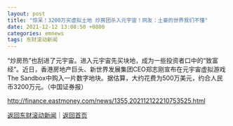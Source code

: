 ```yaml
---
layout: post
title: "惊呆！3200万买虚拟土地 炒房团杀入元宇宙！网友：土豪的世界我们不懂"
date: 2021-12-12 13:08:50 +0800
categories: emnews
tags: 东财滚动新闻
---
```


“炒房热”也刮进了元宇宙。进入元宇宙先买块地，成为一些投资者口中的“致富经”。近日，香港房地产巨头、新世界发展集团CEO郑志刚宣布在元宇宙虚拟游戏The Sandbox中购入一片数字地块。据估算，大约花费为500万美元，约合人民币3200万元。（中国证券报）

<http://finance.eastmoney.com/news/1355,202112122210753525.html>

[返回东财滚动新闻](//finews.withounder.com/emnews/)｜[返回首页](//finews.withounder.com/)